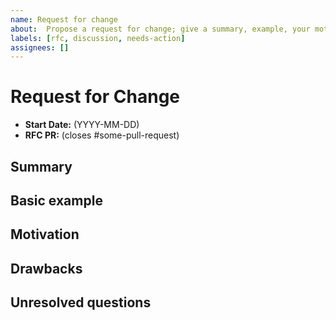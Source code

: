 ```yaml
---
name: Request for change
about:  Propose a request for change; give a summary, example, your motivation and any drawbacks
labels: [rfc, discussion, needs-action]
assignees: []
---
```



# Request for Change

* **Start Date:** (YYYY-MM-DD)
* **RFC PR:** (closes #some-pull-request)


## Summary

<!-- Give a brief explanation of the changed rule -->

## Basic example

<!--

Give an example in code where this rule would pass and fail.
This should match the pattern found in readme.md

-->

## Motivation

<!--

Why are we doing this?
What use cases does it support?

Please focus on explaining the motivation so that if this RFC is not accepted,
the motivation could be used to develop alternative solutions. In other words,
enumerate the constraints you are trying to solve without coupling them too
closely to the solution you have in mind.

-->

## Drawbacks

<!--

Why should we _not_ do this? Please consider:

- The impact on current and previous codebases
- implementation cost: code readability and safety
- the impact on teaching others
- cost of migrating existing Elanco modules

There are tradeoffs to choosing any path. Please attempt to identify them here.

-->

## Unresolved questions

<!-- Optional, but suggested for first drafts. What parts of the design are still TBD? -->

